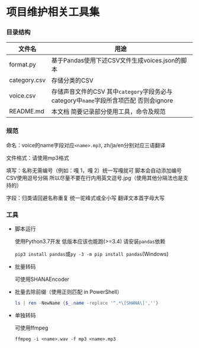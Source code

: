 # 项目维护相关工具集

### 目录结构

| 文件名       | 用途                                                         |
| ------------ | ------------------------------------------------------------ |
| format.py    | 基于Pandas使用下述CSV文件生成voices.json的脚本               |
| category.csv | 存储分类的CSV                                                |
| voice.csv    | 存储声音文件的CSV 其中`category`字段务必与category中`name`字段所含项匹配 否则会ignore |
| README.md    | 本文档 简要记录部分使用工具，命令及规范                      |

### 规范

命名：voice的name字段对应`<name>.mp3`, zh/ja/en分别对应三语翻译

文件格式：请使用mp3格式

填写：名称无需编号（例如：嘎 1，嘎 2）统一写嘎就可 脚本会自动添加编号 CSV使用逗号分隔 所以尽量不要在行内用英文逗号.jpg（使用其他分隔法也是支持的）

字段：归类请回避名称重复 统一驼峰式或全小写 翻译文本首字母大写

### 工具

- 脚本运行

  使用Python3.7开发 低版本应该也能跑(>=3.4) 请安装`pandas`依赖

  `pip3 install pandas`或`py -3 -m pip install pandas`(Windows)

- 批量转码

  可使用SHANAEncoder

- 批量去除前缀（使用正则匹配 in PowerShell）

  ```powershell
  ls | ren -NewName {$_.name -replace '^.*\[SHANA\]',''}
  ```

- 单独转码

  可使用ffmpeg

  ```shell
  ffmpeg -i <name>.wav -f mp3 <name>.mp3
  ```

